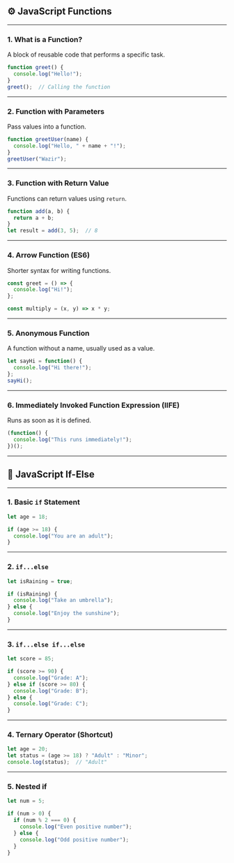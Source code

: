 ## ⚙️ JavaScript Functions

---

### 1. What is a Function?

A block of reusable code that performs a specific task.

```js
function greet() {
  console.log("Hello!");
}
greet();  // Calling the function
```

---

### 2. Function with Parameters

Pass values into a function.

```js
function greetUser(name) {
  console.log("Hello, " + name + "!");
}
greetUser("Wazir");
```

---

### 3. Function with Return Value

Functions can return values using `return`.

```js
function add(a, b) {
  return a + b;
}
let result = add(3, 5);  // 8
```

---

### 4. Arrow Function (ES6)

Shorter syntax for writing functions.

```js
const greet = () => {
  console.log("Hi!");
};

const multiply = (x, y) => x * y;
```

---

### 5. Anonymous Function

A function without a name, usually used as a value.

```js
let sayHi = function() {
  console.log("Hi there!");
};
sayHi();
```

---

### 6. Immediately Invoked Function Expression (IIFE)

Runs as soon as it is defined.

```js
(function() {
  console.log("This runs immediately!");
})();
```

---

## 🔄 JavaScript If-Else

---

### 1. Basic `if` Statement

```js
let age = 18;

if (age >= 18) {
  console.log("You are an adult");
}
```

---

### 2. `if...else`

```js
let isRaining = true;

if (isRaining) {
  console.log("Take an umbrella");
} else {
  console.log("Enjoy the sunshine");
}
```

---

### 3. `if...else if...else`

```js
let score = 85;

if (score >= 90) {
  console.log("Grade: A");
} else if (score >= 80) {
  console.log("Grade: B");
} else {
  console.log("Grade: C");
}
```

---

### 4. Ternary Operator (Shortcut)

```js
let age = 20;
let status = (age >= 18) ? "Adult" : "Minor";
console.log(status);  // "Adult"
```

---

### 5. Nested if

```js
let num = 5;

if (num > 0) {
  if (num % 2 === 0) {
    console.log("Even positive number");
  } else {
    console.log("Odd positive number");
  }
}
```
